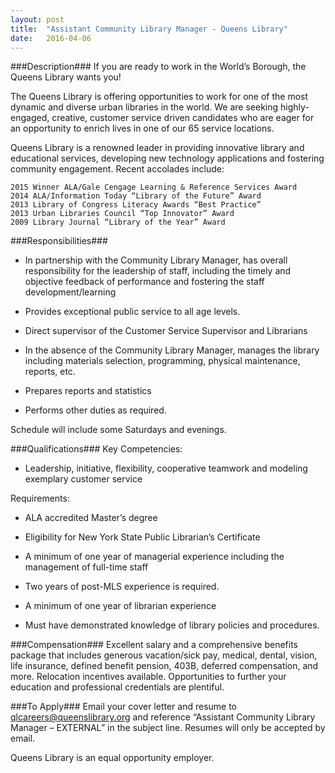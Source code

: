 ```yaml
---
layout: post
title:  "Assistant Community Library Manager - Queens Library"
date:   2016-04-06
---
```


###Description###
If you are ready to work in the World’s Borough, the Queens Library wants you!

The Queens Library is offering opportunities to work for one of the most dynamic and diverse urban libraries in the world. We are seeking highly-engaged, creative, customer service driven candidates who are eager for an opportunity to enrich lives in one of our 65 service locations.

Queens Library is a renowned leader in providing innovative library and educational services, developing new technology applications and fostering community engagement. Recent accolades include:

    2015 Winner ALA/Gale Cengage Learning & Reference Services Award
    2014 ALA/Information Today “Library of the Future” Award
    2013 Library of Congress Literacy Awards “Best Practice”
    2013 Urban Libraries Council “Top Innovator” Award
    2009 Library Journal “Library of the Year” Award



###Responsibilities###

* In partnership with the Community Library Manager, has overall responsibility for the leadership of staff, including the timely and objective feedback of performance and fostering the staff development/learning

* Provides exceptional public service to all age levels.

* Direct supervisor of the Customer Service Supervisor and Librarians

* In the absence of the Community Library Manager, manages the library including materials selection, programming, physical maintenance, reports, etc.

* Prepares reports and statistics

* Performs other duties as required.

Schedule will include some Saturdays and evenings.


###Qualifications###
Key Competencies:

* Leadership, initiative, flexibility, cooperative teamwork and modeling exemplary customer service 

Requirements:

* ALA accredited Master’s degree

* Eligibility for New York State Public Librarian’s Certificate

* A minimum of one year of managerial experience including the management of full-time staff

* Two years of post-MLS experience is required.

* A minimum of one year of librarian experience

* Must have demonstrated knowledge of library policies and procedures.



###Compensation###
Excellent salary and a comprehensive benefits package that includes generous vacation/sick pay, medical, dental, vision, life insurance, defined benefit pension, 403B, deferred compensation, and more. Relocation incentives available. Opportunities to further your education and professional credentials are plentiful.






###To Apply###
Email your cover letter and resume to qlcareers@queenslibrary.org and reference “Assistant Community Library Manager – EXTERNAL” in the subject line. Resumes will only be accepted by email. 

Queens Library is an equal opportunity employer.





